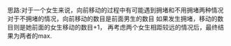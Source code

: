 思路:对于一个女生来说，向前移动的过程中有可能遇到拥堵和不用拥堵两种情况
对于不拥堵的情况，向前移动的数目是前面男生的数目
如果发生拥堵，移动的数目则是她前面的女生移动的数目+1，
再考虑两个女生相距较远的情况后，最终结果为两者的max.
